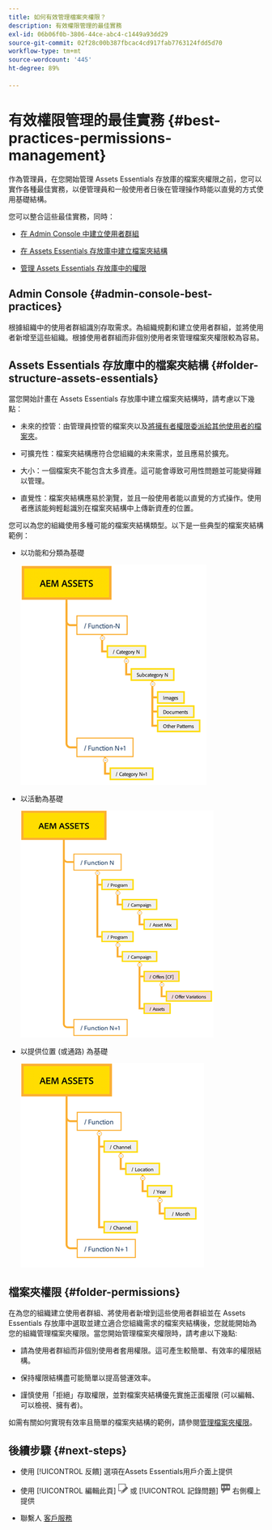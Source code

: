 ```yaml
---
title: 如何有效管理檔案夾權限？
description: 有效權限管理的最佳實務
exl-id: 06b06f0b-3806-44ce-abc4-c1449a93dd29
source-git-commit: 02f28c00b387fbcac4cd917fab7763124fdd5d70
workflow-type: tm+mt
source-wordcount: '445'
ht-degree: 89%

---
```


# 有效權限管理的最佳實務 {#best-practices-permissions-management}

作為管理員，在您開始管理 Assets Essentials 存放庫的檔案夾權限之前，您可以實作各種最佳實務，以便管理員和一般使用者日後在管理操作時能以直覺的方式使用基礎結構。

您可以整合這些最佳實務，同時：

* [在 Admin Console 中建立使用者群組](#admin-console-best-practices)

* [在 Assets Essentials 存放庫中建立檔案夾結構](#folder-structure-assets-essentials)

* [管理 Assets Essentials 存放庫中的權限](#folder-permissions)

## Admin Console {#admin-console-best-practices}

根據組織中的使用者群組識別存取需求。為組織規劃和建立使用者群組，並將使用者新增至這些組織。根據使用者群組而非個別使用者來管理檔案夾權限較為容易。

## Assets Essentials 存放庫中的檔案夾結構 {#folder-structure-assets-essentials}

當您開始計畫在 Assets Essentials 存放庫中建立檔案夾結構時，請考慮以下幾點：

* 未來的控管：由管理員控管的檔案夾以及[將擁有者權限委派給其他使用者的檔案夾](manage-permissions.md##manage-permissions-folders)。

* 可擴充性：檔案夾結構應符合您組織的未來需求，並且應易於擴充。

* 大小：一個檔案夾不能包含太多資產。這可能會導致可用性問題並可能變得難以管理。

* 直覺性：檔案夾結構應易於瀏覽，並且一般使用者能以直覺的方式操作。使用者應該能夠輕鬆識別在檔案夾結構中上傳新資產的位置。

您可以為您的組織使用多種可能的檔案夾結構類型。以下是一些典型的檔案夾結構範例：

* 以功能和分類為基礎

   ![功能和分類](assets/function-categorization.png)

* 以活動為基礎

   ![以活動為基礎](assets/campaign-based.png)

* 以提供位置 (或通路) 為基礎

   ![以提供位置為基礎](assets/offer-location.png)


## 檔案夾權限 {#folder-permissions}

在為您的組織建立使用者群組、將使用者新增到這些使用者群組並在 Assets Essentials 存放庫中選取並建立適合您組織需求的檔案夾結構後，您就能開始為您的組織管理檔案夾權限。當您開始管理檔案夾權限時，請考慮以下幾點:

* 請為使用者群組而非個別使用者套用權限。這可產生較簡單、有效率的權限結構。

* 保持權限結構盡可能簡單以提高營運效率。

* 謹慎使用「拒絕」存取權限，並對檔案夾結構優先實施正面權限 (可以編輯、可以檢視、擁有者)。

如需有關如何實現有效率且簡單的檔案夾結構的範例，請參閱[管理檔案夾權限](manage-permissions.md##manage-permissions-folders)。

## 後續步驟 {#next-steps}

* 使用 [!UICONTROL 反饋] 選項在Assets Essentials用戶介面上提供

* 使用 [!UICONTROL 編輯此頁] ![編輯頁面](assets/do-not-localize/edit-page.png) 或 [!UICONTROL 記錄問題] ![建立GitHub問題](assets/do-not-localize/github-issue.png) 右側欄上提供

* 聯繫人 [客戶服務](https://experienceleague.adobe.com/?support-solution=General#support)
